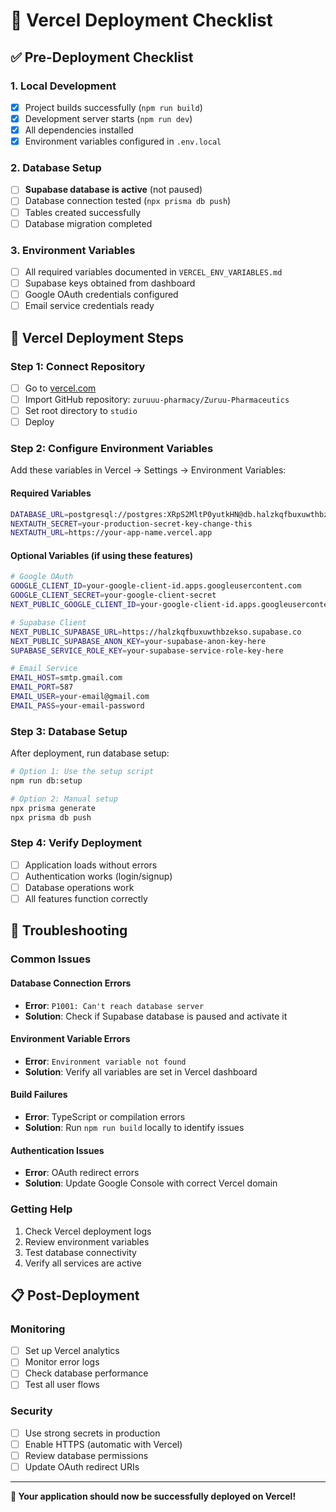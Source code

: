# 🚀 Vercel Deployment Checklist

## ✅ Pre-Deployment Checklist

### 1. Local Development
- [x] Project builds successfully (`npm run build`)
- [x] Development server starts (`npm run dev`)
- [x] All dependencies installed
- [x] Environment variables configured in `.env.local`

### 2. Database Setup
- [ ] **Supabase database is active** (not paused)
- [ ] Database connection tested (`npx prisma db push`)
- [ ] Tables created successfully
- [ ] Database migration completed

### 3. Environment Variables
- [ ] All required variables documented in `VERCEL_ENV_VARIABLES.md`
- [ ] Supabase keys obtained from dashboard
- [ ] Google OAuth credentials configured
- [ ] Email service credentials ready

## 🚀 Vercel Deployment Steps

### Step 1: Connect Repository
- [ ] Go to [vercel.com](https://vercel.com)
- [ ] Import GitHub repository: `zuruuu-pharmacy/Zuruu-Pharmaceutics`
- [ ] Set root directory to `studio`
- [ ] Deploy

### Step 2: Configure Environment Variables
Add these variables in Vercel → Settings → Environment Variables:

#### Required Variables
```bash
DATABASE_URL=postgresql://postgres:XRpS2MltP0yutkHN@db.halzkqfbuxuwthbzekso.supabase.co:5432/postgres
NEXTAUTH_SECRET=your-production-secret-key-change-this
NEXTAUTH_URL=https://your-app-name.vercel.app
```

#### Optional Variables (if using these features)
```bash
# Google OAuth
GOOGLE_CLIENT_ID=your-google-client-id.apps.googleusercontent.com
GOOGLE_CLIENT_SECRET=your-google-client-secret
NEXT_PUBLIC_GOOGLE_CLIENT_ID=your-google-client-id.apps.googleusercontent.com

# Supabase Client
NEXT_PUBLIC_SUPABASE_URL=https://halzkqfbuxuwthbzekso.supabase.co
NEXT_PUBLIC_SUPABASE_ANON_KEY=your-supabase-anon-key-here
SUPABASE_SERVICE_ROLE_KEY=your-supabase-service-role-key-here

# Email Service
EMAIL_HOST=smtp.gmail.com
EMAIL_PORT=587
EMAIL_USER=your-email@gmail.com
EMAIL_PASS=your-email-password
```

### Step 3: Database Setup
After deployment, run database setup:
```bash
# Option 1: Use the setup script
npm run db:setup

# Option 2: Manual setup
npx prisma generate
npx prisma db push
```

### Step 4: Verify Deployment
- [ ] Application loads without errors
- [ ] Authentication works (login/signup)
- [ ] Database operations work
- [ ] All features function correctly

## 🔧 Troubleshooting

### Common Issues

#### Database Connection Errors
- **Error**: `P1001: Can't reach database server`
- **Solution**: Check if Supabase database is paused and activate it

#### Environment Variable Errors
- **Error**: `Environment variable not found`
- **Solution**: Verify all variables are set in Vercel dashboard

#### Build Failures
- **Error**: TypeScript or compilation errors
- **Solution**: Run `npm run build` locally to identify issues

#### Authentication Issues
- **Error**: OAuth redirect errors
- **Solution**: Update Google Console with correct Vercel domain

### Getting Help

1. Check Vercel deployment logs
2. Review environment variables
3. Test database connectivity
4. Verify all services are active

## 📋 Post-Deployment

### Monitoring
- [ ] Set up Vercel analytics
- [ ] Monitor error logs
- [ ] Check database performance
- [ ] Test all user flows

### Security
- [ ] Use strong secrets in production
- [ ] Enable HTTPS (automatic with Vercel)
- [ ] Review database permissions
- [ ] Update OAuth redirect URIs

---

**🎉 Your application should now be successfully deployed on Vercel!**
